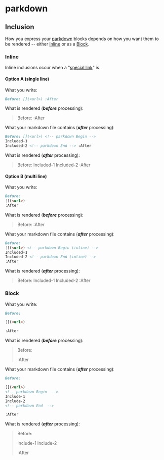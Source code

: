 # parkdown

[](./.assets/inclusions.md)
<!-- parkdown BEGIN -->
## Inclusion

How you express your [parkdown]() blocks depends on how you want them to be rendered -- either [Inline](#inline) or as a [Block](#block).

### Inline

Inline inclusions occur when a "[special link]()" is

#### Option A (single line)

What you write:

[](./unpopulated/inline.single.md?tag=code)
<!-- parkdown BEGIN -->
```md
Before: [](<url>) :After
```
<!-- parkdown END -->

What is rendered (**_before_** processing):

[](./unpopulated/inline.single.md?tag=quote)
<!-- parkdown BEGIN -->
<blockquote>

Before: [](<url>) :After

</blockquote>

<!-- parkdown END -->

What your markdown file contains (**_after_** processing):

[](./populated/inline.single.md?tag=code)
<!-- parkdown BEGIN -->
```md
Before: [](<url>) <!-- parkdown Begin -->
Included-1
Included-2 <!-- parkdown End --> :After
```
<!-- parkdown END -->

What is rendered (**_after_** processing):

[](./populated/inline.single.md?tag=quote)
<!-- parkdown BEGIN -->
<blockquote>

Before: [](<url>) <!-- parkdown Begin -->
Included-1
Included-2 <!-- parkdown End --> :After

</blockquote>

<!-- parkdown END -->

#### Option B (multi line)

What you write:

[](./unpopulated/inline.multi.md?tag=code)
<!-- parkdown BEGIN -->
```md
Before: 
[](<url>)
:After
```
<!-- parkdown END -->

What is rendered (**_before_** processing):

[](./unpopulated/inline.multi.md?tag=quote)
<!-- parkdown BEGIN -->
<blockquote>

Before: 
[](<url>)
:After

</blockquote>

<!-- parkdown END -->

What your markdown file contains (**_after_** processing):

[](./populated/inline.multi.md?tag=code)
<!-- parkdown BEGIN -->
```md
Before: 
[](<url>) <!-- parkdown Begin (inline) -->
Included-1
Included-2 <!-- parkdown End (inline) --> 
:After
```
<!-- parkdown END -->

What is rendered (**_after_** processing):

[](./populated/inline.multi.md?tag=quote)
<!-- parkdown BEGIN -->
<blockquote>

Before: 
[](<url>) <!-- parkdown Begin (inline) -->
Included-1
Included-2 <!-- parkdown End (inline) --> 
:After

</blockquote>

<!-- parkdown END -->

### Block

What you write:

[](./unpopulated/block.md?tag=code)
<!-- parkdown BEGIN -->
```md
Before:

[](<url>)

:After
```
<!-- parkdown END -->

What is rendered (**_before_** processing):

[](./unpopulated/block.md?tag=quote)
<!-- parkdown BEGIN -->
<blockquote>

Before:

[](<url>)

:After

</blockquote>

<!-- parkdown END -->

What your markdown file contains (**_after_** processing):

[](./populated/block.md?tag=code)
<!-- parkdown BEGIN -->
```md
Before:

[](<url>)
<!-- parkdown Begin  -->
Include-1
Include-2
<!-- parkdown End  -->

:After
```
<!-- parkdown END -->

What is rendered (**_after_** processing):

[](./populated/block.md?tag=quote)
<!-- parkdown BEGIN -->
<blockquote>

Before:

[](<url>)
<!-- parkdown Begin  -->
Include-1
Include-2
<!-- parkdown End  -->

:After

</blockquote>

<!-- parkdown END -->
<!-- parkdown END -->